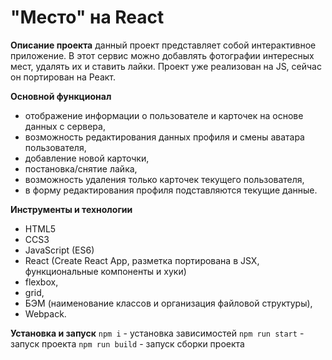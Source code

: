 # "Место" на React

**Описание проекта**
данный проект представляет собой интерактивное приложение. В этот сервис можно добавлять фотографии интересных мест, удалять их и ставить лайки. Проект уже реализован на JS, сейчас он портирован на Реакт.

**Основной функционал**
* отображение информации о пользователе и карточек на основе данных с сервера,
* возможность редактирования данных профиля и смены аватара пользователя,
* добавление новой карточки,
* постановка/снятие лайка,
* возможность удаления только карточек текущего пользователя,
* в форму редактирования профиля подставляются текущие данные.


**Инструменты и технологии**
* HTML5
* CCS3
* JavaScript (ES6)
* React (Create React App, разметка портирована в JSX, функциональные компоненты и хуки)
* flexbox,
* grid,
* БЭМ (наименование классов и организация файловой структуры),
* Webpack.

**Установка и запуск**
`npm i` - установка зависимостей
`npm run start` - запуск проекта
`npm run build` - запуск сборки проекта
